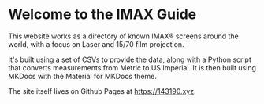 # Welcome to the IMAX Guide

This website works as a directory of known IMAX® screens around the world, with a focus on Laser and 15/70 film projection.

It's built using a set of CSVs to provide the data, along with a Python script that converts measurements from Metric to US Imperial. It is then built using MKDocs with the Material for MKDocs theme.

The site itself lives on Github Pages at https://143190.xyz.
